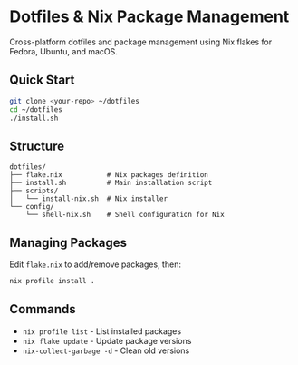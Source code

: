 # Dotfiles & Nix Package Management

Cross-platform dotfiles and package management using Nix flakes for Fedora, Ubuntu, and macOS.

## Quick Start

```bash
git clone <your-repo> ~/dotfiles
cd ~/dotfiles
./install.sh
```

## Structure

```
dotfiles/
├── flake.nix           # Nix packages definition
├── install.sh          # Main installation script  
├── scripts/
│   └── install-nix.sh  # Nix installer
└── config/
    └── shell-nix.sh    # Shell configuration for Nix
```

## Managing Packages

Edit `flake.nix` to add/remove packages, then:
```bash
nix profile install .
```

## Commands

- `nix profile list` - List installed packages
- `nix flake update` - Update package versions
- `nix-collect-garbage -d` - Clean old versions